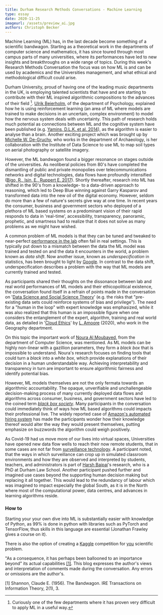 ```yaml
---
title: Durham Research Methods Conversations - Machine Learning
type: essay
date: 2020-11-25
imageurl: /assets/preview_ai.jpg
authors: Christoph Becker
---
```


Machine Learning (ML) has, in the last decade become something of a scientific bandwagon. Starting as a theoretical work in the departments of computer science and mathematics, it has since toured through most campus parts of many universities, where its performances have led to new insights and breakthroughs on a wide range of topics. During this week's Research Methods Conversation the focus was on how ML is and can be used by academics and the Universities management, and what ethical and methodological difficult could arise.

Durham University, proud of having one of the leading music departments in the UK, is employing talented scientists that have and are starting to contribute with their ML inspired algorithmic compositions to the advances of their field [^1]. [Ulrik Beierholm](https://www.dur.ac.uk/psychology/staff/profile/?id=14641), of the department of Psychology, explained how he is using reinforcement learning (an area of ML where models are trained to make decisions in an uncertain, complex environment) to model how the nervous system deals with uncertainty. This path of research holds much potential as connections between ML and the cognitive system have been published (e.g. [Yamins, D.L.K. et al. 2014](https://www.pnas.org/content/111/23/8619)), as the algorithm is easier to analyse than a brain.
Another exciting project which was brought up by [Michelle W. De-Gruchy](https://www.dur.ac.uk/archaeology/staff/?id=8883), who works in the department of Archaeology, is her collaboration with the Institute of Data Science to use ML to map soil types on aerial photography or satellite imagery.

However, the ML bandwagon found a bigger resonance on stages outside of the universities. As neoliberal policies from 80's have completed the dismantling of public and private monopolies over telecommunications networks and digital technologies, data flows have profoundly intensified ([Bigo, R., Isin, E., Ruppert E. 2017](https://www.routledge.com/Data-Politics-Worlds-Subjects-Rights/Bigo-Isin-Ruppert/p/book/9781138053267)). Shortly thereafter, research into ML has shifted in the 90's from a knowledge- to a data-driven approach to reasoning, which led to Deep Blue winning against Garry Kasparov and transformed data into the new oil of the digital economy. However, seldom do more than a few of nature's secrets give way at one time. In recent years the consumer, business and government sectors who deployed of a plethora of ML based systems on a predominant vision of their rapid responds to data in 'real-time', accessibility, transparency, panoramic, prophetic, and smartness had to realize that it does not solve as many problems as we might have wished.

A common problem of ML models is that they can be tuned and tweaked to near-perfect [performance in the lab](https://www.technologyreview.com/2020/11/12/1011944/artificial-intelligence-replication-crisis-science-big-tech-google-deepmind-facebook-openai/) often fail in real settings. This is typically put down to a mismatch between the data the ML model was trained and tested on and the data it encounters in the world, a problem known as _data shift_. Now another issue, known as _underspecification_ in statistics, has been brought to light by [Google](https://www.technologyreview.com/2020/11/18/1012234/training-machine-learning-broken-real-world-heath-nlp-computer-vision/). In contrast to the data shift, underspecification describes a problem with the way that ML models are currently trained and tested.

As participants shared their thoughts on the dissonance between lab and real world performances of ML models and their ethicopolitical existence, the conversation found itself in a refrain of points made in the conversation on '[Data Science and Social Science Theory](https://researchmethodsconversations.blogspot.com/2020/11/data-science-and-social-science-theory.html)' (e.g. the risks that "pre-existing data sets could reinforce systems of bias and privilege"). The need for a "human in the loop" with expert knowledge was emphasized, while it was also realized that this human is an impossible figure when one considers the entanglement of the expert, algorithm, training and real world data, as detailed in '[Cloud Ethics](https://www.dukeupress.edu/cloud-ethics)' by [L. Amoore](https://www.dur.ac.uk/geography/staff/geogstaffhidden/?id=2710) (2020), who work in the Geography department.

On this topic the important work of [Noura Al Moubayed](https://www.dur.ac.uk/research/directory/staff/?id=14675), from the department of Computer Science, was mentioned. As ML models can be highly non-linear with a gazillion parameters, they form a _black box_ that is impossible to understand. Noura's research focuses on finding tools that could turn a _black_ into a _white box_, which provide explanations of their decision in a human understandable way. Achieving interpretability and transparency in turn are important to ensure algorithmic fairness and identify potential bias.

However, ML models themselves are not the only fermata towards an algorithmic accountability. The opaque, unverifiable and unchallengeable decision-making process of many currently deployed data flows and algorithms across consumer, business, and government sectors have led to the coined term [_black box society_](https://www.hup.harvard.edu/catalog.php?isbn=9780674970847). Many participants in the conversation could immediately think of ways how ML based algorithms could impacts their professional live. The widely reported case of [Amazon's automated hiring system](https://www.theguardian.com/technology/2018/oct/10/amazon-hiring-ai-gender-bias-recruiting-engine) has made the participants wonder how their knowledge thereof would alter the way they would present themselves, putting emphasize on buzzwords the algorithm could weigh positively.

As Covid-19 had us move more of our lives into virtual spaces, Universities have opened new data flow wells to reach their now remote students, that in some cases are not far from [surveillance technology](https://www.wired.co.uk/article/university-covid-learning-student-monitoring). A participant noted, that the ways in which surveillance can crop up in simulated classroom environments and how they are observed and interpreted by students, teachers, and administrators is part of [Harsh Bajpai](https://www.dur.ac.uk/directory/profile/?id=19043)'s research, who is a PhD at Durham Law School. Another participant pushed further and imagined use cases beyond the supporting human decision making but replacing it all together. This would lead to the redundancy of labour which was imagined to impact especially the global South, as it is in the North where most of the computational power, data centres, and advances in learning algorithms reside.

### How to
Starting your your own dive into ML is substantially easier with knowledge of Python,
as 99% is done in python with libraries such as PyTorch and TensorFlow, thus skills
in this language are essential (Jonathan Frawley gives a course on it).

There is also the option of creating a [Kaggle](https://www.kaggle.com/) competition
for [you](you) scientific problem.

"As a consequence, it has perhaps been ballooned to an importance beyond" its actual capabilities [[1]](#1).
This blog expresses the author's views and interpretation of comments made during the conversation. Any errors or omissions are the author's.

[^1]: Curiously one of the few departments where it has proven very difficult to apply ML in a useful way.

<a id="1">[1]</a>
Shannon, Claude E. (1956).
The Bandwagon.
IRE Transactions on Information Theory, 2(1), 3.

